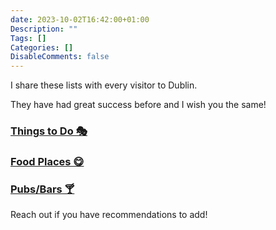 ```yaml
---
date: 2023-10-02T16:42:00+01:00
Description: ""
Tags: []
Categories: []
DisableComments: false
---
```


I share these lists with every visitor to Dublin.

They have had great success before and I wish you the same!

### [Things to Do 🎭](https://maps.app.goo.gl/vagZWZ9fmiuoYnu46)

### [Food Places 😋](https://maps.app.goo.gl/Z22jSjLEJxqVgtYo6)

### [Pubs/Bars 🍸](https://maps.app.goo.gl/dnFCybHbuwUa2Dxa6)

Reach out if you have recommendations to add!
